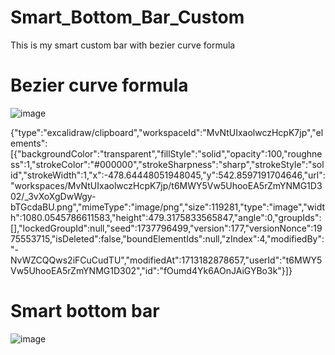 # Smart_Bottom_Bar_Custom
This is my smart custom bar with bezier curve formula

# Bezier curve formula
![image](https://github.com/huynhbaoking112/Smart_Bottom_Bar_Custom/assets/119712154/9a7fa9d4-f133-47ce-87b1-8487f7e35da0)

{"type":"excalidraw/clipboard","workspaceId":"MvNtUIxaolwczHcpK7jp","elements":[{"backgroundColor":"transparent","fillStyle":"solid","opacity":100,"roughness":1,"strokeColor":"#000000","strokeSharpness":"sharp","strokeStyle":"solid","strokeWidth":1,"x":-478.64448051948045,"y":542.8597191704646,"url":"workspaces/MvNtUIxaolwczHcpK7jp/t6MWY5Vw5UhooEA5rZmYNMG1D302/_3vXoXgDwWgy-bTGcdaBU.png","mimeType":"image/png","size":119281,"type":"image","width":1080.0545786611583,"height":479.3175833565847,"angle":0,"groupIds":[],"lockedGroupId":null,"seed":1737796499,"version":177,"versionNonce":1975553715,"isDeleted":false,"boundElementIds":null,"zIndex":4,"modifiedBy":"-NvWZCQQws2iFCuCudTU","modifiedAt":1713182878657,"userId":"t6MWY5Vw5UhooEA5rZmYNMG1D302","id":"fOumd4Yk6AOnJAiGYBo3k"}]}
# Smart bottom bar
![image](https://github.com/huynhbaoking112/Smart_Bottom_Bar_Custom/assets/119712154/74a26923-9b45-452f-8443-f86879607821)

